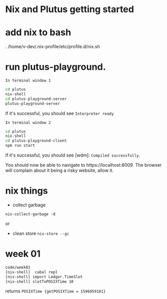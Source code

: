 # Nix and Plutus getting started

# add nix to bash
. /home/v-dev/.nix-profile/etc/profile.d/nix.sh

# run plutus-playground.

`In terminal window 1`

```bash
cd plutus
nix-shell
cd plutus-playground-server
plutus-playground-server
```

If it's successful, you should see `Interpreter ready`

`In terminal window 2`
```bash
cd plutus
nix-shell
cd plutus-playground-client
npm run start
```

If it's successful, you should see [wdm]: `Compiled successfully`.

You should now be able to navigate to https://localhost:8009. The browser will complain about it being a risky website, allow it.


# nix things

* collect garbage

`nix-collect-garbage -d`

or

* clean store
`nix-store --gc`

# week 01

```bash
code/week01
[nix-shell]  cabal repl
[nix-shell] import Ledger.TimeSlot
[nix-shell] slotToPOSIXTime 10 
```
returns `POSIXTime {getPOSIXTime = 1596059101}`

